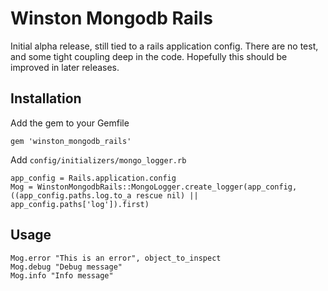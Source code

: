 # Winston Mongodb Rails

Initial alpha release, still tied to a rails application config. There are no test, and some tight coupling deep in the code. 
Hopefully this should be improved in later releases.


## Installation

Add the gem to your Gemfile

    gem 'winston_mongodb_rails'
    
Add `config/initializers/mongo_logger.rb`

    app_config = Rails.application.config
    Mog = WinstonMongodbRails::MongoLogger.create_logger(app_config, ((app_config.paths.log.to_a rescue nil) || app_config.paths['log']).first)
    
## Usage

    Mog.error "This is an error", object_to_inspect
    Mog.debug "Debug message"
    Mog.info "Info message"
    

